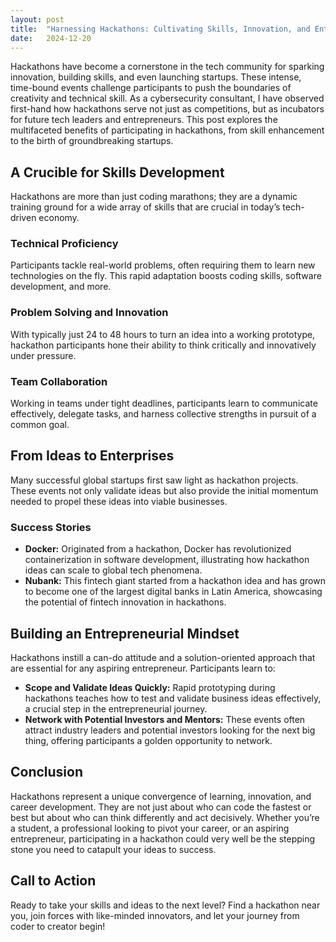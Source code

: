 ```yaml
---
layout: post
title:  "Harnessing Hackathons: Cultivating Skills, Innovation, and Entrepreneurship"
date:   2024-12-20
---
```


<p class="intro"><span class="dropcap">H</span>ackathons have become a cornerstone in the tech community for sparking innovation, building skills, and even launching startups. These intense, time-bound events challenge participants to push the boundaries of creativity and technical skill. As a cybersecurity consultant, I have observed first-hand how hackathons serve not just as competitions, but as incubators for future tech leaders and entrepreneurs. This post explores the multifaceted benefits of participating in hackathons, from skill enhancement to the birth of groundbreaking startups.
</p>

## A Crucible for Skills Development

Hackathons are more than just coding marathons; they are a dynamic training ground for a wide array of skills that are crucial in today’s tech-driven economy.

### **Technical Proficiency**
Participants tackle real-world problems, often requiring them to learn new technologies on the fly. This rapid adaptation boosts coding skills, software development, and more.

### **Problem Solving and Innovation**
With typically just 24 to 48 hours to turn an idea into a working prototype, hackathon participants hone their ability to think critically and innovatively under pressure.

### **Team Collaboration**
Working in teams under tight deadlines, participants learn to communicate effectively, delegate tasks, and harness collective strengths in pursuit of a common goal.

## From Ideas to Enterprises

Many successful global startups first saw light as hackathon projects. These events not only validate ideas but also provide the initial momentum needed to propel these ideas into viable businesses.

### **Success Stories**
- **Docker:** Originated from a hackathon, Docker has revolutionized containerization in software development, illustrating how hackathon ideas can scale to global tech phenomena.
- **Nubank:** This fintech giant started from a hackathon idea and has grown to become one of the largest digital banks in Latin America, showcasing the potential of fintech innovation in hackathons.

## Building an Entrepreneurial Mindset

Hackathons instill a can-do attitude and a solution-oriented approach that are essential for any aspiring entrepreneur. Participants learn to:

- **Scope and Validate Ideas Quickly:** Rapid prototyping during hackathons teaches how to test and validate business ideas effectively, a crucial step in the entrepreneurial journey.
- **Network with Potential Investors and Mentors:** These events often attract industry leaders and potential investors looking for the next big thing, offering participants a golden opportunity to network.

## Conclusion

Hackathons represent a unique convergence of learning, innovation, and career development. They are not just about who can code the fastest or best but about who can think differently and act decisively. Whether you’re a student, a professional looking to pivot your career, or an aspiring entrepreneur, participating in a hackathon could very well be the stepping stone you need to catapult your ideas to success.

## Call to Action

Ready to take your skills and ideas to the next level? Find a hackathon near you, join forces with like-minded innovators, and let your journey from coder to creator begin!

